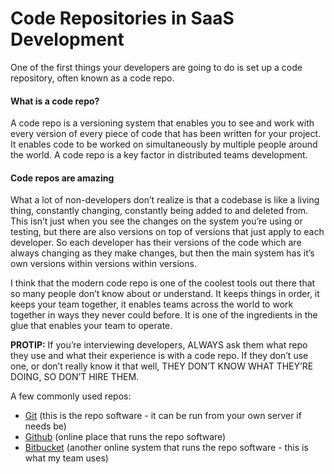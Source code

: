 # Code Repositories in SaaS Development

One of the first things your developers are going to do is set up a code repository, often known as a code repo. 

#### What is a code repo?

A code repo is a versioning system that enables you to see and work with every version of every piece of code that has been written for your project. It enables code to be worked on simultaneously by multiple people around the world. A code repo is a key factor in distributed teams development.

#### Code repos are amazing

What a lot of non-developers don’t realize is that a codebase is like a living thing, constantly changing, constantly being added to and deleted from. This isn’t just when you see the changes on the system you’re using or testing, but there are also versions on top of versions that just apply to each developer. So each developer has their versions of the code which are always changing as they make changes, but then the main system has it’s own versions within versions within versions. 

I think that the modern code repo is one of the coolest tools out there that so many people don’t know about or understand. It keeps things in order, it keeps your team together, it enables teams across the world to work together in ways they never could before. It is one of the ingredients in the glue that enables your team to operate.

**PROTIP:** If you’re interviewing developers, ALWAYS ask them what repo they use and what their experience is with a code repo. If they don’t use one, or don’t really know it that well, THEY DON’T KNOW WHAT THEY’RE DOING, SO DON’T HIRE THEM. 

A few commonly used repos:

* [Git](https://git-scm.com/) \(this is the repo software - it can be run from your own server if needs be\) 
* [Github](https://github.com/) \(online place that runs the repo software\) 
* [Bitbucket](https://bitbucket.org/product) \(another online system that runs the repo software - this is what my team uses\)

